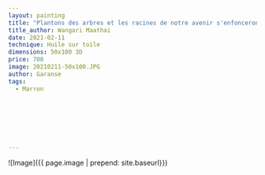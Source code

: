 ```yaml
---
layout: painting
title: "Plantons des arbres et les racines de notre avenir s'enfonceront dans le sol et une canopée de l'espoir s'élèvera dans le ciel."                    
title_author: Wangari Maathai                                               
date: 2021-02-11 
technique: Huile sur toile 
dimensions: 50x100 3D
price: 700
image: 20210211-50x100.JPG
author: Garanse
tags:
  - Marron
  
  
  
  
  
  
  
---
```

![Image]({{ page.image | prepend: site.baseurl}})

